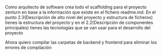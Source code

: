 Como arquitecto de software crea todo el scaffolding para el proyecto zenturn en base a la información que existe en el fichero readme.md.
En el punto 2.3(Descripción de alto nivel del proyecto y estructura de ficheros) tienes la estructura del proyecto y en el 2.2(Descripción de componentes principales) tienes las tecnologias que se van usar para el desarrollo del proyecto

Ahora quiero compilar las carpetas de backend y frontend para eliminar los errores de compilación